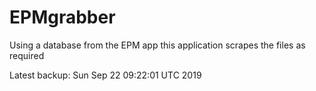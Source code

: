# EPMgrabber
Using a database from the EPM app this application scrapes the files as required


Latest backup: Sun Sep 22 09:22:01 UTC 2019
